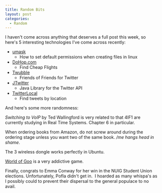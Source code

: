 ```yaml
---
title: Random Bits
layout: post
categories:
  - Random
---
```

I haven't come across anything that deserves a full post this week, so here's 5 interesting technologies I've come across recently:

*   [umask][1] 
    *   How to set default permissions when creating files in linux
*   [DoHop.com][2] 
    *   Find Cheap Flights
*   [Twubble][3] 
    *   Friends of Friends for Twitter
*   [JTwitter][4] 
    *   Java Library for the Twitter API
*   [TwitterLocal][5] 
    *   Find tweets by location

And here's some more randomness:

*Switching to VoIP* by Ted Wallingford is very related to that 4IF1 are currently studying in Real Time Systems. Chapter 6 in particular.

When ordering books from Amazon, do not screw around during the ordering stage unless you want two of the same book. */me hangs head in shame*.

The 3 wireless dongle works perfectly in Ubuntu.

[World of Goo][6] is a very addictive game.

Finally, congrats to Emma Conway for her win in the NUIG Student Union elections. Unfortunately, Pofla didn't get in.  I hoarded as many whispa's as I possibly could to prevent their dispersal to the general populace to no avail.

 [1]: http://www.cyberciti.biz/tips/understanding-linux-unix-umask-value-usage.html
 [2]: http://www.dohop.com/
 [3]: http://crazybob.org/twubble/
 [4]: http://www.winterwell.com/software/jtwitter.php
 [5]: http://www.twitterlocal.net/
 [6]: http://worldofgoo.com/dl2.php?lk=demo
